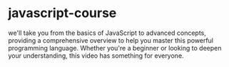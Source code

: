 # javascript-course
we'll take you from the basics of JavaScript to advanced concepts, providing a comprehensive overview to help you master this powerful programming language. Whether you're a beginner or looking to deepen your understanding, this video has something for everyone.
